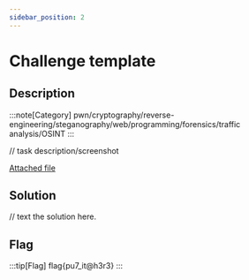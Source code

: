 ```yaml
---
sidebar_position: 2
---
```


# Challenge template

## Description

:::note[Category]
pwn/cryptography/reverse-engineering/steganography/web/programming/forensics/traffic analysis/OSINT
:::

// task description/screenshot

[Attached file](resources)

## Solution

// text the solution here.

## Flag

:::tip[Flag]
flag\{pu7_it@h3r3}
:::

